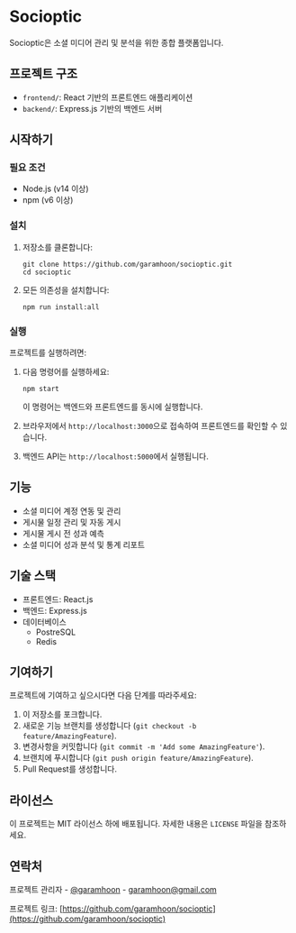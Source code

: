 # Socioptic

Socioptic은 소셜 미디어 관리 및 분석을 위한 종합 플랫폼입니다.

## 프로젝트 구조

- `frontend/`: React 기반의 프론트엔드 애플리케이션
- `backend/`: Express.js 기반의 백엔드 서버

## 시작하기

### 필요 조건

- Node.js (v14 이상)
- npm (v6 이상)

### 설치

1. 저장소를 클론합니다:

   ```
   git clone https://github.com/garamhoon/socioptic.git
   cd socioptic
   ```

2. 모든 의존성을 설치합니다:
   ```
   npm run install:all
   ```

### 실행

프로젝트를 실행하려면:

1. 다음 명령어를 실행하세요:

   ```
   npm start
   ```

   이 명령어는 백엔드와 프론트엔드를 동시에 실행합니다.

2. 브라우저에서 `http://localhost:3000`으로 접속하여 프론트엔드를 확인할 수 있습니다.
3. 백엔드 API는 `http://localhost:5000`에서 실행됩니다.

## 기능

- 소셜 미디어 계정 연동 및 관리
- 게시물 일정 관리 및 자동 게시
- 게시물 게시 전 성과 예측
- 소셜 미디어 성과 분석 및 통계 리포트

## 기술 스택

- 프론트엔드: React.js
- 백엔드: Express.js
- 데이터베이스
  - PostreSQL
  - Redis

## 기여하기

프로젝트에 기여하고 싶으시다면 다음 단계를 따라주세요:

1. 이 저장소를 포크합니다.
2. 새로운 기능 브랜치를 생성합니다 (`git checkout -b feature/AmazingFeature`).
3. 변경사항을 커밋합니다 (`git commit -m 'Add some AmazingFeature'`).
4. 브랜치에 푸시합니다 (`git push origin feature/AmazingFeature`).
5. Pull Request를 생성합니다.

## 라이선스

이 프로젝트는 MIT 라이선스 하에 배포됩니다. 자세한 내용은 `LICENSE` 파일을 참조하세요.

## 연락처

프로젝트 관리자 - [@garamhoon](https://x.com/garamhoon) - garamhoon@gmail.com

프로젝트 링크: [https://github.com/garamhoon/socioptic](https://github.com/garamhoon/socioptic)
